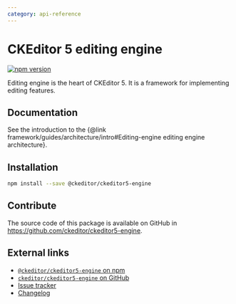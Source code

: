 ```yaml
---
category: api-reference
---
```


# CKEditor 5 editing engine

[![npm version](https://badge.fury.io/js/%40ckeditor%2Fckeditor5-engine.svg)](https://www.npmjs.com/package/@ckeditor/ckeditor5-engine)

Editing engine is the heart of CKEditor 5. It is a framework for implementing editing features.

## Documentation

See the introduction to the {@link framework/guides/architecture/intro#Editing-engine editing engine architecture}.

## Installation

```bash
npm install --save @ckeditor/ckeditor5-engine
```

## Contribute

The source code of this package is available on GitHub in https://github.com/ckeditor/ckeditor5-engine.

## External links

* [`@ckeditor/ckeditor5-engine` on npm](https://www.npmjs.com/package/@ckeditor/ckeditor5-engine)
* [`ckeditor/ckeditor5-engine` on GitHub](https://github.com/ckeditor/ckeditor5-engine)
* [Issue tracker](https://github.com/ckeditor/ckeditor5-engine/issues)
* [Changelog](https://github.com/ckeditor/ckeditor5-engine/blob/master/CHANGELOG.md)
